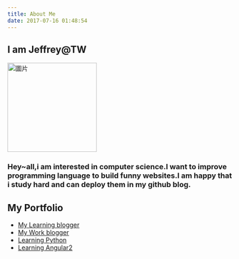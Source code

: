 ```yaml
---
title: About Me
date: 2017-07-16 01:48:54
---
```

## I am Jeffrey@TW
<img src="https://cdn.kastatic.org/images/avatars/svg/robot_male_3.svg" width="200" title="圖片"></img>
### Hey~all,i am interested in computer science.I want to improve programming language to build funny websites.I am happy that i study hard and can deploy them in my github blog.
## My Portfolio
* [My Learning blogger](https://jeffrey-lin-learning.blogspot.tw/)
* [My Work blogger](https://afunpub.blogspot.tw/)
* [Learning Python](https://github.com/afunpub/learn-python)
* [Learning Angular2](https://github.com/afunpub/angular2)